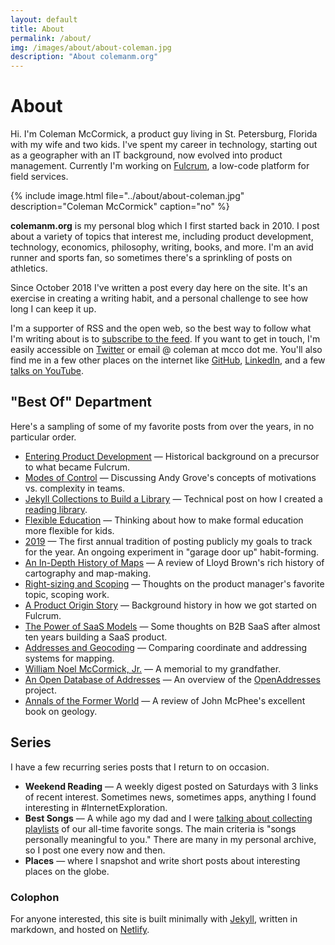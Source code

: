```yaml
---
layout: default
title: About
permalink: /about/
img: /images/about/about-coleman.jpg
description: "About colemanm.org"
---
```


# About

Hi. I'm Coleman McCormick, a product guy living in St. Petersburg, Florida with my wife and two kids. I've spent my career in technology, starting out as a geographer with an IT background, now evolved into product management. Currently I'm working on [Fulcrum](https://www.fulcrumapp.com "Fulcrum"), a low-code platform for field services.

{% include image.html file="../about/about-coleman.jpg" description="Coleman McCormick" caption="no" %}

**colemanm.org** is my personal blog which I first started back in 2010. I post about a variety of topics that interest me, including product development, technology, economics, philosophy, writing, books, and more. I'm an avid runner and sports fan, so sometimes there's a sprinkling of posts on athletics.

Since October 2018 I've written a post every day here on the site. It's an exercise in creating a writing habit, and a personal challenge to see how long I can keep it up.

I'm a supporter of RSS and the open web, so the best way to follow what I'm writing about is to [subscribe to the feed](/atom.xml "colemanm.org RSS"). If you want to get in touch, I'm easily accessible on [Twitter](https://twitter.com/colemanm "@colemanm on Twitter") or email @ coleman at mcco dot me. You'll also find me in a few other places on the internet like [GitHub](https://github.com/colemanm "Coleman on GitHub"), [LinkedIn](https://www.linkedin.com/colemanm "Coleman on LinkedIn"), and a few [talks on YouTube](https://www.youtube.com/playlist?list=PLLwa5sH_6pCdgk4DPDfVfS1AiR7babPNQ "Coleman's Talks").

## "Best Of" Department

Here's a sampling of some of my favorite posts from over the years, in no particular order.

* [Entering Product Development](/post/entering-product-development-geodexy/ "Entering Product Development") — Historical background on a precursor to what became Fulcrum.
* [Modes of Control](/post/modes-of-control/ "Modes of Control") — Discussing Andy Grove's concepts of motivations vs. complexity in teams.
* [Jekyll Collections to Build a Library](/post/using-jekyll-collections-to-build-a-library/ "Jekyll Collections to Build a Library") — Technical post on how I created a [reading library](/books/ "Library").
* [Flexible Education](/post/flexible-education/ "Flexible Education") — Thinking about how to make formal education more flexible for kids.
* [2019](post/2019/ "2019") — The first annual tradition of posting publicly my goals to track for the year. An ongoing experiment in "garage door up" habit-forming.
* [An In-Depth History of Maps](/post/an-in-depth-history-of-maps/ "An In-Depth History of Maps") — A review of Lloyd Brown's rich history of cartography and map-making.
* [Right-sizing and Scoping](/post/rightsizing-and-scoping/ "Right-sizing and Scoping") — Thoughts on the product manager's favorite topic, scoping work.
* [A Product Origin Story](/post/a-product-origin-story/ "A Product Origin Story") — Background history in how we got started on Fulcrum.
* [The Power of SaaS Models](/post/power-of-saas-models/ "The Power of SaaS Models") — Some thoughts on B2B SaaS after almost ten years building a SaaS product.
* [Addresses and Geocoding](/post/comparing-address-and-coordinate-systems/ "Addresses and Geocoding") — Comparing coordinate and addressing systems for mapping.
* [William Noel McCormick, Jr.](/post/william-noel-mccormick-jr/ "William Noel McCormick, Jr.") — A memorial to my grandfather.
* [An Open Database of Addresses](/post/an-open-database-of-addresses/ "An Open Database of Addresses") — An overview of the [OpenAddresses](https://openaddresses.io/ "OpenAddresses") project.
* [Annals of the Former World](/post/annals-of-the-former-world/ "Annals of the Former World") — A review of John McPhee's excellent book on geology.

## Series

I have a few recurring series posts that I return to on occasion.

* **Weekend Reading** — A weekly digest posted on Saturdays with 3 links of recent interest. Sometimes news, sometimes apps, anything I found interesting in #InternetExploration.
* **Best Songs** — A while ago my dad and I were [talking about collecting playlists](/post/best-songs-part-1-chameleon/ "Best Songs") of our all-time favorite songs. The main criteria is "songs personally meaningful to you." There are many in my personal archive, so I post one every now and then.
* **Places** — where I snapshot and write short posts about interesting places on the globe.

### Colophon

For anyone interested, this site is built minimally with [Jekyll](https://jekyllrb.com "Jekyll"), written in markdown, and hosted on [Netlify](https://www.netlify.com "Netlify").
